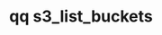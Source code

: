 ---
category: s3
command: s3_list_buckets
keywords: qq, qq_cli, s3_list_buckets
optional_options:
- alternate: []
  help: Output JSON instead of table
  name: --json
  required: false
permalink: /qq-cli-command-guide/s3/s3_list_buckets.html
positional_options: []
sidebar: qq_cli_command_reference_sidebar
summary: This section explains how to use the <code>qq s3_list_buckets</code> command.
synopsis: List all S3 buckets
title: qq s3_list_buckets
usage: qq s3_list_buckets [-h] [--json]

---
